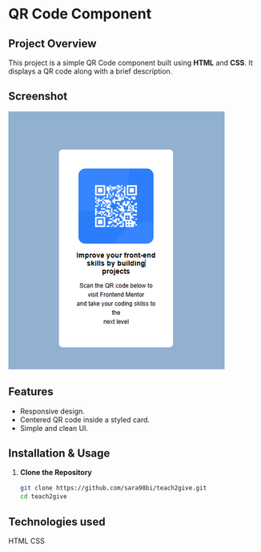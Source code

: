 # QR Code Component

## Project Overview

This project is a simple QR Code component built using **HTML** and **CSS**. It displays a QR code along with a brief description.

## Screenshot

![QR Code Component](qr-component.png)

## Features

- Responsive design.
- Centered QR code inside a styled card.
- Simple and clean UI.

## Installation & Usage

1. **Clone the Repository**  
   ```sh
   git clone https://github.com/sara98bi/teach2give.git
   cd teach2give
## Technologies used 
HTML
CSS
